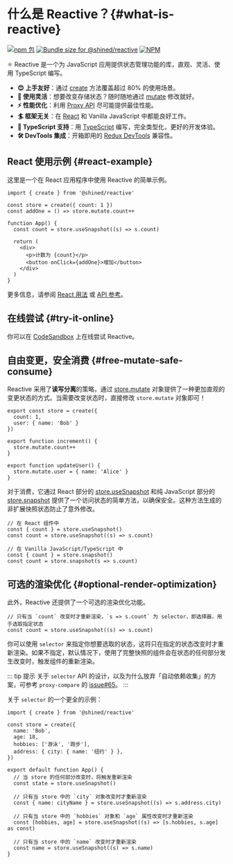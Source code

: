 # 什么是 Reactive？{#what-is-reactive}

<a href="https://npmjs.com/package/@shined/reactive"><img src="https://img.shields.io/npm/v/@shined/reactive.svg" alt="npm 包"></a>
<a href="https://pkg-size.dev/@shined/reactive"><img src="https://pkg-size.dev/badge/bundle/25441" title="Bundle size for @shined/reactive"></a>
<a href="https://github.com/sheinsight/reactive/blob/main/LICENSE"><img alt="NPM" src="https://img.shields.io/npm/l/%40shined%2Freactive"></a>

⚛️ Reactive 是一个为 JavaScript 应用提供状态管理功能的库，直观、灵活、使用 TypeScript 编写。

- **😊 上手友好**：通过 [create](/reference/basic/create) 方法覆盖超过 80% 的使用场景。
- **🧩 使用灵活**：想要改变存储状态？随时随地通过 [mutate](/reference/basic/create#store-mutate) 修改就好。
- **⚡️ 性能优化**：利用 [Proxy API](https://developer.mozilla.org/en-US/docs/Web/JavaScript/Reference/Global_Objects/Proxy) 尽可能提供最佳性能。
- **🏄 框架无关**：在 [React](https://react.dev/) 和 Vanilla JavaScript 中都能良好工作。
- **🦄 TypeScript 支持**：用 [TypeScript](https://www.typescriptlang.org/) 编写，完全类型化，更好的开发体验。
- **🛠️ DevTools 集成**：开箱即用的 [Redux DevTools](https://github.com/reduxjs/redux-devtools#redux-devtools) 兼容性。

## React 使用示例 \{#react-example}

这里是一个在 React 应用程序中使用 Reactive 的简单示例。

```tsx
import { create } from '@shined/reactive'

const store = create({ count: 1 })
const addOne = () => store.mutate.count++

function App() {
  const count = store.useSnapshot((s) => s.count)

  return (
    <div>
      <p>计数为 {count}</p>
      <button onClick={addOne}>增加</button>
    </div>
  )
}
```

更多信息，请参阅 [React 用法](/usage/react) 或 [API 参考](/reference/basic/create)。

## 在线尝试 \{#try-it-online}

你可以在 [CodeSandbox](https://githubbox.com/sheinsight/reactive/tree/main/examples/basic) 上在线尝试 Reactive。

## 自由变更，安全消费 \{#free-mutate-safe-consume}

Reactive 采用了**读写分离**的策略，通过 [store.mutate](/reference/basic/create#store-mutate) 对象提供了一种更加直观的变更状态的方式。当需要改变状态时，直接修改 `store.mutate` 对象即可！

```tsx
export const store = create({
  count: 1,
  user: { name: 'Bob' }
})

export function increment() {
  store.mutate.count++
}

export function updateUser() {
  store.mutate.user = { name: 'Alice' }
}
```

对于消费，它通过 React 部分的 [store.useSnapshot](/reference/basic/create#store-use-snapshot) 和纯 JavaScript 部分的 [store.snapshot](/reference/basic/create#store-snapshot) 提供了一个访问状态的简单方法，以确保安全。这种方法生成的非扩展快照状态防止了意外修改。

```tsx
// 在 React 组件中
const { count } = store.useSnapshot()
const count = store.useSnapshot((s) => s.count)

// 在 Vanilla JavaScript/TypeScript 中
const { count } = store.snapshot()
const count = store.snapshot(s => s.count)
```

## 可选的渲染优化 \{#optional-render-optimization}

此外，Reactive 还提供了一个可选的渲染优化功能。

```tsx
// 只有当 `count` 改变时才重新渲染，`s => s.count` 为 selector，即选择器，用于选取指定状态
const count = store.useSnapshot((s) => s.count)
```

你可以使用 `selector` 来指定你想要选取的状态，这将只在指定的状态改变时才重新渲染。如果不指定，默认情况下，使用了完整快照的组件会在状态的任何部分发生改变时，触发组件的重新渲染。

::: tip 提示
关于 `selector` API 的设计，以及为什么放弃「自动依赖收集」的方案，可参考 `proxy-compare` 的 [issue#65](https://github.com/dai-shi/proxy-compare/issues/65)。
:::

关于 `selector` 的一个更全的示例：

```tsx
import { create } from '@shined/reactive'

const store = create({
  name: 'Bob',
  age: 18,
  hobbies: ['游泳', '跑步'],
  address: { city: { name: '纽约' } },
})

export default function App() {
  // 当 store 的任何部分改变时，将触发重新渲染
  const state = store.useSnapshot()

  // 只有当 store 中的 `city` 对象改变时才重新渲染
  const { name: cityName } = store.useSnapshot((s) => s.address.city)

  // 只有当 store 中的 `hobbies` 对象和 `age` 属性改变时才重新渲染
  const [hobbies, age] = store.useSnapshot((s) => [s.hobbies, s.age] as const)

  // 只有当 store 中的 `name` 改变时才重新渲染
  const name = store.useSnapshot((s) => s.name)
}
```
